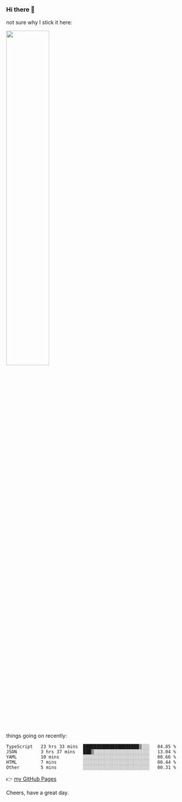 ### Hi there 👋

not sure why I stick it here:

[<img width="48%" src="https://github-readme-stats.vercel.app/api?username=ykzhukian&show_icons=true&theme=dracula">](https://github.com/anuraghazra/github-readme-stats)


things going on recently:

<!--START_SECTION:waka-->

```text
TypeScript   23 hrs 33 mins  █████████████████████▒░░░   84.85 %
JSON         3 hrs 37 mins   ███▒░░░░░░░░░░░░░░░░░░░░░   13.04 %
YAML         10 mins         ░░░░░░░░░░░░░░░░░░░░░░░░░   00.66 %
HTML         7 mins          ░░░░░░░░░░░░░░░░░░░░░░░░░   00.44 %
Other        5 mins          ░░░░░░░░░░░░░░░░░░░░░░░░░   00.31 %
```

<!--END_SECTION:waka-->

👉 [my GitHub Pages](https://ykzhukian.github.io)

Cheers, have a great day.

